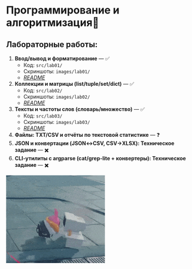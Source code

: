 # Программирование и алгоритмизация👾
## Лабораторные работы:
1. **Ввод/вывод и форматирование** — ✅
   - Код: `src/lab01/`
   - Скриншоты: `images/lab01/`
   - *[README](src/lab01/README.md/)*
2. **Коллекции и матрицы (list/tuple/set/dict)** — ✅
   - Код: `src/lab02/`
   - Скриншоты: `images/lab02/`
   - *[README](src/lab02/README.md/)*
3. **Тексты и частоты слов (словарь/множество)** — ✅
   - Код: `src/lab03/`
   - Скриншоты: `images/lab03/`
   - *[README](src/lab03/README.md/)*
4. **Файлы: TXT/CSV и отчёты по текстовой статистике** — ❓️
5. **JSON и конвертации (JSON↔CSV, CSV→XLSX): Техническое задание** — ✖️
6. **CLI‑утилиты с argparse (cat/grep‑lite + конвертеры): Техническое задание** — ✖️

![Gif](for_readme/zzz.gif)
